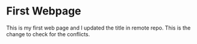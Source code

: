 # First Webpage


This is my first web page and I updated the title in remote repo.
This is the change to check for the conflicts.
